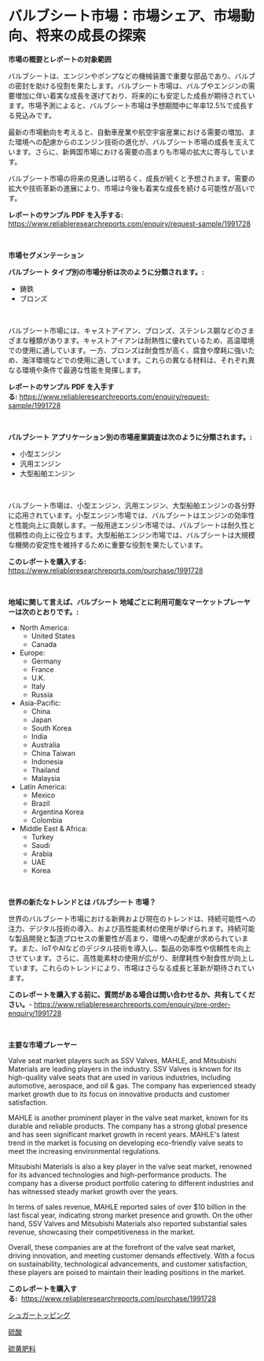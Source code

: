 <p><h1>バルブシート市場：市場シェア、市場動向、将来の成長の探索</h1></p><p><strong>市場の概要とレポートの対象範囲</strong></p>
<p><p>バルブシートは、エンジンやポンプなどの機械装置で重要な部品であり、バルブの密封を助ける役割を果たします。バルブシート市場は、バルブやエンジンの需要増加に伴い着実な成長を遂げており、将来的にも安定した成長が期待されています。市場予測によると、バルブシート市場は予想期間中に年率12.5%で成長する見込みです。</p><p>最新の市場動向を考えると、自動車産業や航空宇宙産業における需要の増加、また環境への配慮からのエンジン技術の進化が、バルブシート市場の成長を支えています。さらに、新興国市場における需要の高まりも市場の拡大に寄与しています。</p><p>バルブシート市場の将来の見通しは明るく、成長が続くと予想されます。需要の拡大や技術革新の進展により、市場は今後も着実な成長を続ける可能性が高いです。</p></p>
<p><strong>レポートのサンプル PDF を入手する:</strong> <a href="https://www.reliableresearchreports.com/enquiry/request-sample/1991728">https://www.reliableresearchreports.com/enquiry/request-sample/1991728</a></p>
<p>&nbsp;</p>
<p><strong>市場セグメンテーション</strong></p>
<p><strong>バルブシート タイプ別の市場分析は次のように分類されます。:</strong></p>
<p><ul><li>鋳鉄</li><li>ブロンズ</li></ul></p>
<p>&nbsp;</p>
<p><p>バルブシート市場には、キャストアイアン、ブロンズ、ステンレス鋼などのさまざまな種類があります。キャストアイアンは耐熱性に優れているため、高温環境での使用に適しています。一方、ブロンズは耐食性が高く、腐食や摩耗に強いため、海洋環境などでの使用に適しています。これらの異なる材料は、それぞれ異なる環境や条件で最適な性能を発揮します。</p></p>
<p><strong>レポートのサンプル PDF を入手する:</strong>&nbsp;<a href="https://www.reliableresearchreports.com/enquiry/request-sample/1991728">https://www.reliableresearchreports.com/enquiry/request-sample/1991728</a></p>
<p>&nbsp;</p>
<p><strong> バルブシート アプリケーション別の市場産業調査は次のように分類されます。:</strong></p>
<p><ul><li>小型エンジン</li><li>汎用エンジン</li><li>大型船舶エンジン</li></ul></p>
<p>&nbsp;</p>
<p><p>バルブシート市場は、小型エンジン、汎用エンジン、大型船舶エンジンの各分野に応用されています。小型エンジン市場では、バルブシートはエンジンの効率性と性能向上に貢献します。一般用途エンジン市場では、バルブシートは耐久性と信頼性の向上に役立ちます。大型船舶エンジン市場では、バルブシートは大規模な機関の安定性を維持するために重要な役割を果たしています。</p></p>
<p><strong>このレポートを購入する:</strong>&nbsp; <a href="https://www.reliableresearchreports.com/purchase/1991728">https://www.reliableresearchreports.com/purchase/1991728</a></p>
<p>&nbsp;</p>
<p><strong>地域に関して言えば、バルブシート 地域ごとに利用可能なマーケットプレーヤーは次のとおりです。:</strong></p>
<p><ul>
    <li>
        North America:
        <ul>
            <li>United States</li>
            <li>Canada</li>
        </ul>
    </li>
    <li>
        Europe:
        <ul>
            <li>Germany</li>
            <li>France</li>
            <li>U.K.</li>
            <li>Italy</li>
            <li>Russia</li>
        </ul>
    </li>
    <li>
        Asia-Pacific:
        <ul>
            <li>China</li>
            <li>Japan</li>
            <li>South Korea</li>
            <li>India</li>
            <li>Australia</li>
            <li>China Taiwan</li>
            <li>Indonesia</li>
            <li>Thailand</li>
            <li>Malaysia</li>
        </ul>
    </li>
    <li>
        Latin America:
        <ul>
            <li>Mexico</li>
            <li>Brazil</li>
            <li>Argentina Korea</li>
            <li>Colombia</li>
        </ul>
    </li>
    <li>
        Middle East & Africa:
        <ul>
            <li>Turkey</li>
            <li>Saudi</li>
            <li>Arabia</li>
            <li>UAE</li>
            <li>Korea</li>
        </ul>
    </li>
    </ul></p>
<p>&nbsp;</p>
<p><strong>世界の新たなトレンドとは バルブシート 市場？</strong></p>
<p><p>世界のバルブシート市場における新興および現在のトレンドは、持続可能性への注力、デジタル技術の導入、および高性能素材の使用が挙げられます。持続可能な製品開発と製造プロセスの重要性が高まり、環境への配慮が求められています。また、IoTやAIなどのデジタル技術を導入し、製品の効率性や信頼性を向上させています。さらに、高性能素材の使用が広がり、耐摩耗性や耐食性が向上しています。これらのトレンドにより、市場はさらなる成長と革新が期待されています。</p></p>
<p><strong>このレポートを購入する前に、質問がある場合は問い合わせるか、共有してください。</strong>- <a href="https://www.reliableresearchreports.com/enquiry/pre-order-enquiry/1991728">https://www.reliableresearchreports.com/enquiry/pre-order-enquiry/1991728</a></p>
<p>&nbsp;</p>
<p><strong>主要な市場プレーヤー</strong></p>
<p><p>Valve seat market players such as SSV Valves, MAHLE, and Mitsubishi Materials are leading players in the industry. SSV Valves is known for its high-quality valve seats that are used in various industries, including automotive, aerospace, and oil & gas. The company has experienced steady market growth due to its focus on innovative products and customer satisfaction.</p><p>MAHLE is another prominent player in the valve seat market, known for its durable and reliable products. The company has a strong global presence and has seen significant market growth in recent years. MAHLE's latest trend in the market is focusing on developing eco-friendly valve seats to meet the increasing environmental regulations.</p><p>Mitsubishi Materials is also a key player in the valve seat market, renowned for its advanced technologies and high-performance products. The company has a diverse product portfolio catering to different industries and has witnessed steady market growth over the years.</p><p>In terms of sales revenue, MAHLE reported sales of over $10 billion in the last fiscal year, indicating strong market presence and growth. On the other hand, SSV Valves and Mitsubishi Materials also reported substantial sales revenue, showcasing their competitiveness in the market.</p><p>Overall, these companies are at the forefront of the valve seat market, driving innovation, and meeting customer demands effectively. With a focus on sustainability, technological advancements, and customer satisfaction, these players are poised to maintain their leading positions in the market.</p></p>
<p><strong>このレポートを購入する:</strong>&nbsp;&nbsp;<a href="https://www.reliableresearchreports.com/purchase/1991728">https://www.reliableresearchreports.com/purchase/1991728</a></p>
<p><p><a href="https://github.com/ddwcuskozol07187/Market-Research-Report-List-1/blob/main/19079428219.md">シュガートッピング</a></p><p><a href="https://github.com/KaydenJohns1964/Market-Research-Report-List-1/blob/main/97800498221.md">硫酸</a></p><p><a href="https://github.com/marbadji/Market-Research-Report-List-1/blob/main/65665018220.md">硫黄肥料</a></p></p>